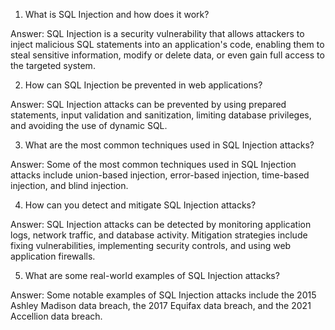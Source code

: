 

1. What is SQL Injection and how does it work?

Answer: SQL Injection is a security vulnerability that allows attackers to inject malicious SQL statements into an application's code, enabling them to steal sensitive information, modify or delete data, or even gain full access to the targeted system.

2. How can SQL Injection be prevented in web applications?

Answer: SQL Injection attacks can be prevented by using prepared statements, input validation and sanitization, limiting database privileges, and avoiding the use of dynamic SQL.

3. What are the most common techniques used in SQL Injection attacks?

Answer: Some of the most common techniques used in SQL Injection attacks include union-based injection, error-based injection, time-based injection, and blind injection.

4. How can you detect and mitigate SQL Injection attacks?

Answer: SQL Injection attacks can be detected by monitoring application logs, network traffic, and database activity. Mitigation strategies include fixing vulnerabilities, implementing security controls, and using web application firewalls.

5. What are some real-world examples of SQL Injection attacks?

Answer: Some notable examples of SQL Injection attacks include the 2015 Ashley Madison data breach, the 2017 Equifax data breach, and the 2021 Accellion data breach.